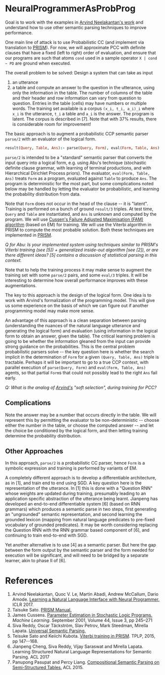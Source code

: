 # NeuralProgrammerAsProbProg
Goal is to work with the examples in [Arvind Neelakantan's work](https://arxiv.org/abs/1611.08945) and understand how to use other semantic parsing techniques to improve performance. 

One main line of attack is to use Probabilistic CC (and implement via translation to [PRISM](http://rjida.meijo-u.ac.jp/sato-www/prism/)).  For now, we will approximate PCC with definite clauses that have a fixed (left to right) order of evaluation, and ensure that our programs are such that atoms `cond` used in a sample operator `X | cond ~ PD` are ground when executed.

The overall problem to be solved: Design a system that can take as input
  1. an utterance
  2. a table
and compute an answer to the question in the utterance, using only the information in the table. The number of columns of the table and their header and row information can vary from question to question. Entries in the table (cells) may have numbers or multiple words. The training set available is a corpus `(x_i, t_i, a_i)_i` where `x_i` is the utterance, `t_i` a table and `a_i` is the answer. The program is latent. The corpus is described in [7]. Note that with 37% results, there is considerable room for improvement!

The basic approach is to augment a probabilistic CCP semantic parser `parse/2` with an evaluator of the logical form.
```prolog
result(Query, Table, Ans):- parse(Query, Form), eval(Form, Table, Ans).
```
`parse/2` is intended to be a "standard" semantic parser that converts the input query into a logical form, e.g. using Abu's technique (stochastic definite clause grammar, with learning of terminal productions, and with Hierarchical Dirichlet Process priors). The evaluator, `eval(Form, Table, Ans)` treats `Form` as a program, evaluated against `Table` to produce `Ans`. The program is deterministic for the most part, but some complications noted below may be handled by letting the evaluator be probabilistic, and learning the probability distribution from data. 

Note that `Form` does not occur in the head of the clause -- it is "latent". Training is performed on a bunch of ground ``result/3`` triples. At test time, `Query` and `Table` are instantiated, and `Ans` is unknown and computed by the program. We will use [Cussen's Failure Adjusted Maximisation (FAM) algorithm](http://link.springer.com/article/10.1023/A:1010924021315) (based on EM) for training. We will use the Viterbi algorithm in PRISM to compute the most probable solution. Both these techniques are implemented in [PRISM](http://rjida.meijo-u.ac.jp/sato-www/prism/).

_Q for Abu: Is your implemented system using techniques similar to PRISM's Viterbi training (see [5]) + generalized inside-out algorithm [see [2]), or are there different ideas? [5] contains a discussion of statistical parsing in this context._

Note that to help the training process it may make sense to augment the training set with some `parse/2` pairs, and some `eval/3` triples. It will be interesting to determine how overall performance improves with these augmentations. 

The key to this approach is the design of the logical form. One idea is to work with Arvind's formalization of the programming model. This will give us some experience on the basis of which we can figure out if another programming model may make more sense. 

An advantage of this approach is a clean separation between parsing (understanding the nuances of the natural language utterance and generating the logical form) and evaluation (using information in the logical form to obtain an answer, given the table). The critical learning problem is going to be whether the information gleaned from the input can provide strong guidance on the probabilities. This is the central problem probabilistic parsers solve -- the key question here is whether the search implicit in the determination of `Form` for a given `(Query, Table, Ans)` triple is tractable. Perhaps it will be important to go to a true CCP context, with parallel execution of `parse(Query, Form)` and `eval(Form, Table, Ans)` agents, so that partial `Form`s that could not possibly lead to the right `Ans` fail early. 

_Q: What is the analog of [Arvind's](https://arxiv.org/abs/1611.08945) "soft selection", during training for PCC?_

## Complications

Note the answer may be a number that occurs directly in the table. We will represent this by permitting the evaluator to be non-deterministic -- choose either the number in the table, or choose the computed answer -- and let the choice be conditioned by the logical form, and then letting training determine the probability distribution.

## Other Approaches
In this approach, `parse/2` is a probabilistic CC parser, hence `Form` is a symbolic expression and training is performed by variants of EM. 

A completely different approach is to develop a differentiable architecture, as in [1], and train end to end using SGD. A key question here is the representation of the utterance. In [1] this is done with a "Question RNN" whose weights are updated during training, presumably leading to an application specific abstraction of the utterance being learnt. Jianpeng has developed an end-to-end differentiable system [6] (based on RNN grammars) which produces a semantic parse in two steps, first generating an "ungrounded" semantic representation, and second learning the grounded lexicon (mapping from natural language predicates to pre-fixed vocabulary of grounded predicates). It may be worth considering replacing the Question RNN with the RNN grammar based component of [6], and continuing to train end-to-end with SGD. 

Yet another alternative is to use [4] as a semantic parser. But here the gap between the form output by the semantic parser and the form needed for execution will be significant, and will need to be bridged by a separate learner, akin to phase II of [6]. 


# References
1. Arvind Neelakantan, Quoc V. Le, Martin Abadi, Andrew McCallum, Dario Amode. [Learning a Natural Language Interface with Neural Programmer.](https://arxiv.org/abs/1606.04474) ICLR 2017.
2. Taisuke Sato. [PRISM Manual.](rjida.meijo-u.ac.jp/prism/download/prism21.pdf)
3. James Cussens. [Parameter Estimation in Stochastic Logic Programs.](http://link.springer.com/article/10.1023/A:1010924021315) _Machine Learning_. September 2001, Volume 44, Issue 3, pp 245–271
4. Siva Reddy, Oscar Täckström, Slav Petrov, Mark Steedman, Mirella Lapata. [Universal Semantic Parsing.](https://arxiv.org/abs/1702.03196)
5. Teisuke Sato and Keiichi Kubota. [Viterbi training in PRISM](https://www.semanticscholar.org/paper/Viterbi-training-in-PRISM-Sato-Kubota/92756666eff7dbac73ceb4b8b398e4ae61f33d7f). TPLP, 2015, pp 147--168.
6. Jianpeng Cheng, Siva Reddy, Vijay Saraswat and Mirella Lapata. Learning Structured Natural Language Representations for Semantic Parsing. ACL 2017
7. Panupong Pasupat and Percy Liang. [Compositional Semantic Parsing on Semi-Structured Tables.](https://cs.stanford.edu/~pliang/papers/compositional-acl2015.pdf) ACL 2015.
